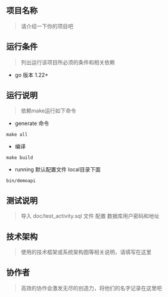 ## 项目名称
> 请介绍一下你的项目吧  



## 运行条件
> 列出运行该项目所必须的条件和相关依赖  
* go 版本 1.22+

[//]: # (~~* 类库依赖)

[//]: # (```shell)

[//]: # (	go install google.golang.org/protobuf/cmd/protoc-gen-go@latest)

[//]: # (	go install google.golang.org/grpc/cmd/protoc-gen-go-grpc@latest)

[//]: # (	go install github.com/go-kratos/kratos/cmd/kratos/v2@latest)

[//]: # (	go install github.com/go-kratos/kratos/cmd/protoc-gen-go-http/v2@latest)

[//]: # (	go install github.com/google/wire/cmd/wire@latest)

[//]: # (	go install github.com/golang/mock/mockgen@latest)

[//]: # (	go install github.com/envoyproxy/protoc-gen-validate@latest)

[//]: # (	go install golang.org/x/tools/cmd/stringer@latest)

[//]: # (```)

[//]: # (*~~ )


## 运行说明
> 依赖make运行如下命令
* generate 命令
```shell
make all
```
* 编译
```shell
make build
```
* running 默认配置文件 local目录下面
```shell
bin/demoapi 
```



## 测试说明
> 导入 doc/test_activity.sql 文件
> 配置 数据库用户密码和地址



## 技术架构
> 使用的技术框架或系统架构图等相关说明，请填写在这里  


## 协作者
> 高效的协作会激发无尽的创造力，将他们的名字记录在这里吧
